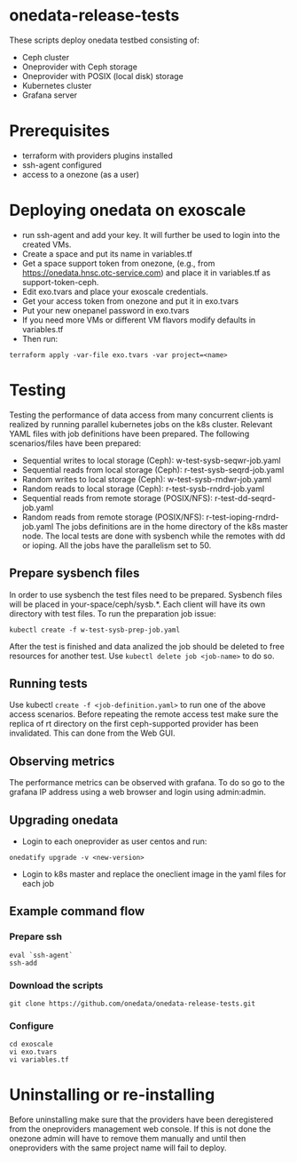 # onedata-release-tests

These scripts deploy onedata testbed consisting of:
- Ceph cluster
- Oneprovider with Ceph storage
- Oneprovider with POSIX (local disk) storage
- Kubernetes cluster
- Grafana server

# Prerequisites
- terraform with providers plugins installed
- ssh-agent configured
- access to a onezone (as a user)

# Deploying onedata on exoscale
- run ssh-agent and add your key. It will further be used to login into the created VMs.
- Create a space and put its name in variables.tf
- Get a space support token from onezone, (e.g., from https://onedata.hnsc.otc-service.com) and place it in variables.tf as support-token-ceph.
- Edit exo.tvars and place your exoscale credentials.
- Get your access token from onezone and put it in exo.tvars
- Put your new onepanel password in exo.tvars
- If you need more VMs or different VM flavors modify defaults in variables.tf
- Then run:

```
terraform apply -var-file exo.tvars -var project=<name>
```

# Testing
Testing the performance of data access from many concurrent clients is realized by running parallel kubernetes jobs on the k8s cluster. Relevant YAML files with job definitions have been prepared. The following scenarios/files have been prepared:
- Sequential writes to local storage (Ceph): w-test-sysb-seqwr-job.yaml
- Sequential reads from local storage (Ceph): r-test-sysb-seqrd-job.yaml
- Random writes to local storage (Ceph): w-test-sysb-rndwr-job.yaml
- Random reads to local storage (Ceph): r-test-sysb-rndrd-job.yaml
- Sequential reads from remote storage (POSIX/NFS): r-test-dd-seqrd-job.yaml
- Random reads from remote storage (POSIX/NFS): r-test-ioping-rndrd-job.yaml
The jobs definitions are in the home directory of the k8s master node. The local tests are done with sysbench while the remotes with dd or ioping. All the jobs have the parallelism set to 50.

## Prepare sysbench files
In order to use sysbench the test files need to be prepared. Sysbench files will be placed in your-space/ceph/sysb.*. Each client will have its own directory with test files. To run the preparation job issue:
```
kubectl create -f w-test-sysb-prep-job.yaml
```
After the test is finished and data analized the job should be deleted to free resources for another test. Use `kubectl delete job <job-name>` to do so.

## Running tests
Use kubectl `create -f <job-definition.yaml>` to run one of the above access scenarios.
Before repeating the remote access test make sure the replica of rt directory on the first ceph-supported provider has been invalidated. This can done from the Web GUI.  

## Observing metrics
The performance metrics can be observed with grafana. To do so go to the grafana IP address using a web browser and login using admin:admin. 

## Upgrading onedata
- Login to each oneprovider as user centos and run:
```
onedatify upgrade -v <new-version>
```
- Login to k8s master and replace the oneclient image in the yaml files for each job 
## Example command flow 

### Prepare ssh 
```
eval `ssh-agent`
ssh-add
```
### Download the scripts
```
git clone https://github.com/onedata/onedata-release-tests.git
```
### Configure 
```
cd exoscale
vi exo.tvars
vi variables.tf

```



# Uninstalling or re-installing
Before uninstalling make sure that the providers have been deregistered from the oneproviders management web
console. If this is not done the onezone admin will have to remove them manually and until then oneproviders with the same project name will fail to deploy.
